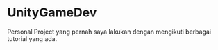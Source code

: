 # UnityGameDev
Personal Project
  yang pernah saya lakukan dengan mengikuti berbagai tutorial yang ada.
